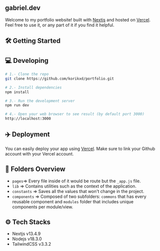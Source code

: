 <!-- ![](https://i.imgur.com/something.png) -->

<!-- Modify name depending on the domain -->

## gabriel.dev

Welcome to my portfolio website! built with [Nextjs](https://nextjs.org/) and hosted on [Vercel](https://vercel.com).
Feel free to use it, or any part of it if you find it helpful.

## 🛠 Getting Started

## 💻 Developing

```bash
# 1.- Clone the repo
git clone https://github.com/korikxd/portfolio.git

# 2.- Install dependencies
npm install

# 3.- Run the development server
npm run dev

# 4.- Open your web browser to see result (by default port 3000)
http://localhost:3000

```

## ✈️ Deployment

You can easily deploy your app using [Vercel](https://nextjs.org/learn/basics/deploying-nextjs-app/deploy). Make sure to
link your Github account with your Vercel account.

## 📌 Folders Overview

- `pages`=> Every file inside of it would be route but the `_app.js` file.
- `lib` => Contains utilities such as the context of the application.
- `constants` => Saves all the values that won't change in the project.
- `components` => Composed of two subfolders: `commons` that has every reusable component and `modules` folder that
  includes unique components per module/view.

## ⚙ Tech Stacks

- Nextjs v13.4.9
- Nodejs v18.3.0
- TailwindCSS v3.3.2
